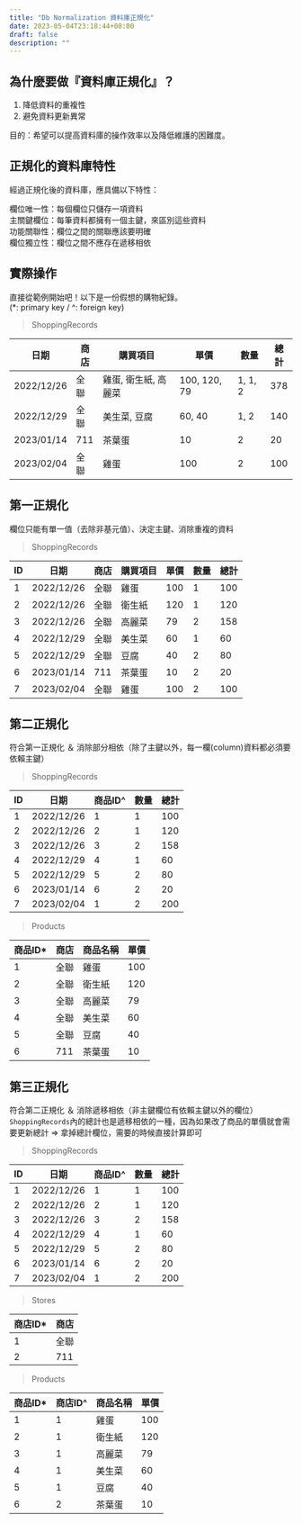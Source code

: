 ```yaml
---
title: "Db Normalization 資料庫正規化"
date: 2023-05-04T23:18:44+08:00
draft: false
description: ""
---
```


## 為什麼要做『資料庫正規化』？

1. 降低資料的重複性
2. 避免資料更新異常

目的：希望可以提高資料庫的操作效率以及降低維護的困難度。

## 正規化的資料庫特性

經過正規化後的資料庫，應具備以下特性：

欄位唯一性：每個欄位只儲存一項資料  
主關鍵欄位：每筆資料都擁有一個主鍵，來區別這些資料  
功能關聯性：欄位之間的關聯應該要明確  
欄位獨立性：欄位之間不應存在遞移相依  

## 實際操作

直接從範例開始吧！以下是一份假想的購物紀錄。  
(*: primary key / ^: foreign key)

> ShoppingRecords

| 日期        | 商店  | 購買項目 | 單價 | 數量 | 總計 |
| ---------- | ---- | ------ | --- | ---- | ---- |
| 2022/12/26 | 全聯  | 雞蛋, 衛生紙, 高麗菜 | 100, 120, 79 | 1, 1, 2| 378 |
| 2022/12/29 | 全聯  | 美生菜, 豆腐 | 60, 40 | 1, 2| 140 |
| 2023/01/14 | 711 | 茶葉蛋 | 10 | 2| 20 |
| 2023/02/04 | 全聯  | 雞蛋 | 100 | 2 | 100 |

## 第一正規化

欄位只能有單一值（去除非基元值）、決定主鍵、消除重複的資料

> ShoppingRecords

| ID | 日期        | 商店  | 購買項目 | 單價 | 數量 | 總計 |
| -- | ---------- | ---- | ------ | --- | ---- | ---- |
| 1  | 2022/12/26 | 全聯  | 雞蛋 | 100 | 1 | 100 |
| 2  | 2022/12/26 | 全聯  | 衛生紙 | 120 | 1 | 120 |
| 3  | 2022/12/26 | 全聯  | 高麗菜 | 79 | 2| 158 |
| 4  | 2022/12/29 | 全聯  | 美生菜 | 60 | 1 | 60 |
| 5  | 2022/12/29 | 全聯  | 豆腐 | 40 | 2 | 80 |
| 6  | 2023/01/14 | 711 | 茶葉蛋 | 10 | 2 | 20 |
| 7  | 2023/02/04 | 全聯  | 雞蛋 | 100 | 2 | 100 |

## 第二正規化

符合第一正規化 ＆ 消除部分相依（除了主鍵以外，每一欄(column)資料都必須要依賴主鍵）

> ShoppingRecords

| ID | 日期       | 商品ID^ | 數量 | 總計 |
| -- | ---------- | ----- |---- | ---- |
| 1  | 2022/12/26 | 1     | 1   | 100 |
| 2  | 2022/12/26 | 2     | 1   | 120 |
| 3  | 2022/12/26 | 3     | 2   | 158 |
| 4  | 2022/12/29 | 4     | 1   | 60  |
| 5  | 2022/12/29 | 5     | 2   | 80  |
| 6  | 2023/01/14 | 6     | 2   | 20  |
| 7  | 2023/02/04 | 1     | 2   | 200 |

> Products

| 商品ID* | 商店   | 商品名稱  | 單價 |
| ------ | ------ | ------- | --- |
| 1      | 全聯    | 雞蛋     | 100 |
| 2      | 全聯    | 衛生紙   | 120 |
| 3      | 全聯    | 高麗菜   | 79  |
| 4      | 全聯    | 美生菜   | 60  |
| 5      | 全聯    | 豆腐     | 40  |
| 6      | 711    | 茶葉蛋   | 10  |

## 第三正規化

符合第二正規化 ＆ 消除遞移相依（非主鍵欄位有依賴主鍵以外的欄位）  
`ShoppingRecords`內的總計也是遞移相依的一種，因為如果改了商品的單價就會需要更新總計 => 拿掉總計欄位，需要的時候直接計算即可

> ShoppingRecords

| ID | 日期      | 商品ID^ | 數量 | 總計 |
| -- | --------- | ------ |---- | ---- |
| 1 | 2022/12/26 | 1      | 1   | 100 |
| 2 | 2022/12/26 | 2      | 1   | 120 |
| 3 | 2022/12/26 | 3      | 2   | 158 |
| 4 | 2022/12/29 | 4      | 1   | 60  |
| 5 | 2022/12/29 | 5      | 2   | 80  |
| 6 | 2023/01/14 | 6      | 2   | 20  |
| 7 | 2023/02/04 | 1      | 2   | 200 |

> Stores

| 商店ID* | 商店  |
| ------ | ---- |
| 1      | 全聯  | 
| 2      | 711  | 

> Products

| 商品ID* | 商店ID^ | 商品名稱  | 單價 |
| ------ | ------- | ------- | --- |
| 1      | 1       | 雞蛋     | 100 |
| 2      | 1       | 衛生紙   | 120 |
| 3      | 1       | 高麗菜   | 79  |
| 4      | 1       | 美生菜   | 60  |
| 5      | 1       | 豆腐     | 40  |
| 6      | 2       | 茶葉蛋   | 10  |